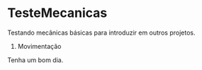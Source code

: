 # TesteMecanicas
Testando mecânicas básicas para introduzir em outros projetos.

1. Movimentação

Tenha um bom dia.
